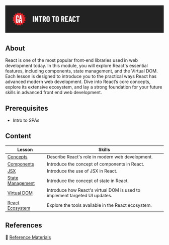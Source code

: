 # ![Intro to React](./assets/hero.png)

## About

React is one of the most popular front-end libraries used in web development today. In this module, you will explore React's essential features, including components, state management, and the Virtual DOM. Each lesson is designed to introduce you to the practical ways React has advanced modern web development. Dive into React’s core concepts, explore its extensive ecosystem, and lay a strong foundation for your future skills in advanced front end web development.

## Prerequisites

- Intro to SPAs

## Content

| Lesson                                           | Skills                                                                      |
| ------------------------------------------------ | --------------------------------------------------------------------------- |
| [Concepts](./concepts/README.md)                 | Describe React's role in modern web development.                            |
| [Components](./components/README.md)             | Introduce the concept of components in React.                               |
| [JSX](./jsx/README.md)                           | Introduce the use of JSX in React.                                          |
| [State Management](./state-management/README.md) | Introduce the concept of state in React.                                    |
| [Virtual DOM](./virtual-dom/README.md)           | Introduce how React's virtual DOM is used to implement targeted UI updates. |
| [React Ecosystem](./react-ecosystem/README.md)   | Explore the tools available in the React ecosystem.                         |

## References

📖 [Reference Materials](./references/README.md)
